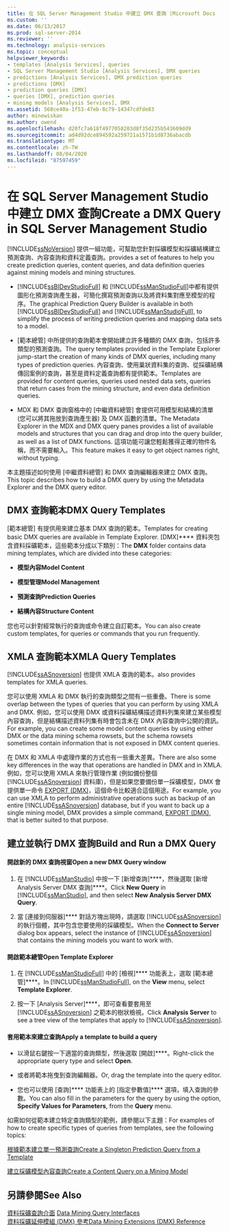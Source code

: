 ```yaml
---
title: 在 SQL Server Management Studio 中建立 DMX 查詢 |Microsoft Docs
ms.custom: ''
ms.date: 06/13/2017
ms.prod: sql-server-2014
ms.reviewer: ''
ms.technology: analysis-services
ms.topic: conceptual
helpviewer_keywords:
- templates [Analysis Services], queries
- SQL Server Management Studio [Analysis Services], DMX queries
- predictions [Analysis Services], DMX prediction queries
- predictions [DMX]
- prediction queries [DMX]
- queries [DMX], prediction queries
- mining models [Analysis Services], DMX
ms.assetid: 568ce40a-1f53-47eb-8c79-14347cdfde83
author: minewiskan
ms.author: owend
ms.openlocfilehash: d20fc7a618f4977058203d8f35d235b543609dd9
ms.sourcegitcommit: ad4d92dce894592a259721a1571b1d8736abacdb
ms.translationtype: MT
ms.contentlocale: zh-TW
ms.lasthandoff: 08/04/2020
ms.locfileid: "87597459"
---
```

# <a name="create-a-dmx-query-in-sql-server-management-studio"></a><span data-ttu-id="cec7b-102">在 SQL Server Management Studio 中建立 DMX 查詢</span><span class="sxs-lookup"><span data-stu-id="cec7b-102">Create a DMX Query in SQL Server Management Studio</span></span>
  [!INCLUDE[ssNoVersion](../../includes/ssnoversion-md.md)] <span data-ttu-id="cec7b-103">提供一組功能，可幫助您針對採礦模型和採礦結構建立預測查詢、內容查詢和資料定義查詢。</span><span class="sxs-lookup"><span data-stu-id="cec7b-103">provides a set of features to help you create prediction queries, content queries, and data definition queries against mining models and mining structures.</span></span>  
  
-   <span data-ttu-id="cec7b-104">[!INCLUDE[ssBIDevStudioFull](../../includes/ssbidevstudiofull-md.md)] 和 [!INCLUDE[ssManStudioFull](../../includes/ssmanstudiofull-md.md)]中都有提供圖形化預測查詢產生器，可簡化撰寫預測查詢以及將資料集對應至模型的程序。</span><span class="sxs-lookup"><span data-stu-id="cec7b-104">The graphical Prediction Query Builder is available in both [!INCLUDE[ssBIDevStudioFull](../../includes/ssbidevstudiofull-md.md)] and [!INCLUDE[ssManStudioFull](../../includes/ssmanstudiofull-md.md)], to simplify the process of writing prediction queries and mapping data sets to a model.</span></span>  
  
-   <span data-ttu-id="cec7b-105">[範本總管] 中所提供的查詢範本會開始建立許多種類的 DMX 查詢，包括許多類型的預測查詢。</span><span class="sxs-lookup"><span data-stu-id="cec7b-105">The query templates provided in the Template Explorer jump-start the creation of many kinds of DMX queries, including many types of prediction queries.</span></span> <span data-ttu-id="cec7b-106">內容查詢、使用巢狀資料集的查詢、從採礦結構傳回案例的查詢，甚至是資料定義查詢都有提供範本。</span><span class="sxs-lookup"><span data-stu-id="cec7b-106">Templates are provided for content queries, queries used nested data sets, queries that return cases from the mining structure, and even data definition queries.</span></span>  
  
-   <span data-ttu-id="cec7b-107">MDX 和 DMX 查詢窗格中的 [中繼資料總管] 會提供可用模型和結構的清單 (您可以將其拖放到查詢產生器) 及 DMX 函數的清單。</span><span class="sxs-lookup"><span data-stu-id="cec7b-107">The Metadata Explorer in the MDX and DMX query panes provides a list of available models and structures that you can drag and drop into the query builder, as well as a list of DMX functions.</span></span> <span data-ttu-id="cec7b-108">這項功能可讓您輕鬆獲得正確的物件名稱，而不需要輸入。</span><span class="sxs-lookup"><span data-stu-id="cec7b-108">This feature makes it easy to get object names right, without typing.</span></span>  
  
 <span data-ttu-id="cec7b-109">本主題描述如何使用 [中繼資料總管] 和 DMX 查詢編輯器來建立 DMX 查詢。</span><span class="sxs-lookup"><span data-stu-id="cec7b-109">This topic describes how to build a DMX query by using the Metadata Explorer and the DMX query editor.</span></span>  
  
##  <a name="dmx-query-templates"></a><a name="BKMK_Templates"></a><span data-ttu-id="cec7b-110">DMX 查詢範本</span><span class="sxs-lookup"><span data-stu-id="cec7b-110">DMX Query Templates</span></span>  
 <span data-ttu-id="cec7b-111">[範本總管] 有提供用來建立基本 DMX 查詢的範本。</span><span class="sxs-lookup"><span data-stu-id="cec7b-111">Templates for creating basic DMX queries are available in Template Explorer.</span></span> <span data-ttu-id="cec7b-112">[DMX]\*\*\*\* 資料夾包含資料採礦範本，這些範本分成以下類別：</span><span class="sxs-lookup"><span data-stu-id="cec7b-112">The **DMX** folder contains data mining templates, which are divided into these categories:</span></span>  
  
-   <span data-ttu-id="cec7b-113">**模型內容**</span><span class="sxs-lookup"><span data-stu-id="cec7b-113">**Model Content**</span></span>  
  
-   <span data-ttu-id="cec7b-114">**模型管理**</span><span class="sxs-lookup"><span data-stu-id="cec7b-114">**Model Management**</span></span>  
  
-   <span data-ttu-id="cec7b-115">**預測查詢**</span><span class="sxs-lookup"><span data-stu-id="cec7b-115">**Prediction Queries**</span></span>  
  
-   <span data-ttu-id="cec7b-116">**結構內容**</span><span class="sxs-lookup"><span data-stu-id="cec7b-116">**Structure Content**</span></span>  
  
 <span data-ttu-id="cec7b-117">您也可以針對經常執行的查詢或命令建立自訂範本。</span><span class="sxs-lookup"><span data-stu-id="cec7b-117">You can also create custom templates, for queries or commands that you run frequently.</span></span>  
  
## <a name="xmla-query-templates"></a><span data-ttu-id="cec7b-118">XMLA 查詢範本</span><span class="sxs-lookup"><span data-stu-id="cec7b-118">XMLA Query Templates</span></span>  
 [!INCLUDE[ssASnoversion](../../includes/ssasnoversion-md.md)] <span data-ttu-id="cec7b-119">也提供 XMLA 查詢的範本。</span><span class="sxs-lookup"><span data-stu-id="cec7b-119">also provides templates for XMLA queries.</span></span>  
  
 <span data-ttu-id="cec7b-120">您可以使用 XMLA 和 DMX 執行的查詢類型之間有一些重疊。</span><span class="sxs-lookup"><span data-stu-id="cec7b-120">There is some overlap between the types of queries that you can perform by using XMLA and DMX.</span></span> <span data-ttu-id="cec7b-121">例如，您可以使用 DMX 或資料採礦結構描述資料列集來建立某些模型內容查詢，但是結構描述資料列集有時會包含未在 DMX 內容查詢中公開的資訊。</span><span class="sxs-lookup"><span data-stu-id="cec7b-121">For example, you can create some model content queries by using either DMX or the data mining schema rowsets, but the schema rowsets sometimes contain information that is not exposed in DMX content queries.</span></span>  
  
 <span data-ttu-id="cec7b-122">在 DMX 和 XMLA 中處理作業的方式也有一些重大差異。</span><span class="sxs-lookup"><span data-stu-id="cec7b-122">There are also some key differences in the way that operations are handled in DMX and in XMLA.</span></span> <span data-ttu-id="cec7b-123">例如，您可以使用 XMLA 來執行管理作業 (例如備份整個 [!INCLUDE[ssASnoversion](../../includes/ssasnoversion-md.md)] 資料庫)，但是如果您要備份單一採礦模型，DMX 會提供單一命令 [EXPORT &#40;DMX&#41;](/sql/dmx/export-dmx)，這個命令比較適合這個用途。</span><span class="sxs-lookup"><span data-stu-id="cec7b-123">For example, you can use XMLA to perform administrative operations such as backup of an entire [!INCLUDE[ssASnoversion](../../includes/ssasnoversion-md.md)] database, but if you want to back up a single mining model, DMX provides a simple command, [EXPORT &#40;DMX&#41;](/sql/dmx/export-dmx), that is better suited to that purpose.</span></span>  
  
##  <a name="build-and-run-a-dmx-query"></a><a name="BKMK_Building_Queries"></a><span data-ttu-id="cec7b-124">建立並執行 DMX 查詢</span><span class="sxs-lookup"><span data-stu-id="cec7b-124">Build and Run a DMX Query</span></span>  
  
#### <a name="open-a-new-dmx-query-window"></a><span data-ttu-id="cec7b-125">開啟新的 DMX 查詢視窗</span><span class="sxs-lookup"><span data-stu-id="cec7b-125">Open a new DMX Query window</span></span>  
  
1.  <span data-ttu-id="cec7b-126">在 [!INCLUDE[ssManStudio](../../includes/ssmanstudio-md.md)] 中按一下 [新增查詢]\*\*\*\*，然後選取 [新增 Analysis Server DMX 查詢]\*\*\*\*。</span><span class="sxs-lookup"><span data-stu-id="cec7b-126">Click **New Query** in [!INCLUDE[ssManStudio](../../includes/ssmanstudio-md.md)], and then select **New Analysis Server DMX Query**.</span></span>  
  
2.  <span data-ttu-id="cec7b-127">當 [連接到伺服器]\*\*\*\* 對話方塊出現時，請選取 [!INCLUDE[ssASnoversion](../../includes/ssasnoversion-md.md)] 的執行個體，其中包含您要使用的採礦模型。</span><span class="sxs-lookup"><span data-stu-id="cec7b-127">When the **Connect to Server** dialog box appears, select the instance of [!INCLUDE[ssASnoversion](../../includes/ssasnoversion-md.md)] that contains the mining models you want to work with.</span></span>  
  
#### <a name="open-template-explorer"></a><span data-ttu-id="cec7b-128">開啟範本總管</span><span class="sxs-lookup"><span data-stu-id="cec7b-128">Open Template Explorer</span></span>  
  
1.  <span data-ttu-id="cec7b-129">在 [!INCLUDE[ssManStudioFull](../../includes/ssmanstudiofull-md.md)] 中的 [檢視]\*\*\*\* 功能表上，選取 [範本總管]\*\*\*\*。</span><span class="sxs-lookup"><span data-stu-id="cec7b-129">In [!INCLUDE[ssManStudioFull](../../includes/ssmanstudiofull-md.md)], on the **View** menu, select **Template Explorer**.</span></span>  
  
2.  <span data-ttu-id="cec7b-130">按一下 [Analysis Server]\*\*\*\*，即可查看要套用至 [!INCLUDE[ssASnoversion](../../includes/ssasnoversion-md.md)] 之範本的樹狀檢視。</span><span class="sxs-lookup"><span data-stu-id="cec7b-130">Click **Analysis Server** to see a tree view of the templates that apply to [!INCLUDE[ssASnoversion](../../includes/ssasnoversion-md.md)].</span></span>  
  
#### <a name="apply-a-template-to-build-a-query"></a><span data-ttu-id="cec7b-131">套用範本來建立查詢</span><span class="sxs-lookup"><span data-stu-id="cec7b-131">Apply a template to build a query</span></span>  
  
-   <span data-ttu-id="cec7b-132">以滑鼠右鍵按一下適當的查詢類型，然後選取 [開啟]\*\*\*\*。</span><span class="sxs-lookup"><span data-stu-id="cec7b-132">Right-click the appropriate query type and select **Open**.</span></span>  
  
-   <span data-ttu-id="cec7b-133">或者將範本拖曳到查詢編輯器。</span><span class="sxs-lookup"><span data-stu-id="cec7b-133">Or, drag the template into the query editor.</span></span>  
  
-   <span data-ttu-id="cec7b-134">您也可以使用 [查詢]\*\*\*\* 功能表上的 [指定參數值]\*\*\*\* 選項，填入查詢的參數。</span><span class="sxs-lookup"><span data-stu-id="cec7b-134">You can also fill in the parameters for the query by using the option, **Specify Values for Parameters**, from the **Query** menu.</span></span>  
  
 <span data-ttu-id="cec7b-135">如需如何從範本建立特定查詢類型的範例，請參閱以下主題：</span><span class="sxs-lookup"><span data-stu-id="cec7b-135">For examples of how to create specific types of queries from templates, see the following topics:</span></span>  
  
 [<span data-ttu-id="cec7b-136">根據範本建立單一預測查詢</span><span class="sxs-lookup"><span data-stu-id="cec7b-136">Create a Singleton Prediction Query from a Template</span></span>](create-a-singleton-prediction-query-from-a-template.md)  
  
 [<span data-ttu-id="cec7b-137">建立採礦模型內容查詢</span><span class="sxs-lookup"><span data-stu-id="cec7b-137">Create a Content Query on a Mining Model</span></span>](create-a-content-query-on-a-mining-model.md)  
  
## <a name="see-also"></a><span data-ttu-id="cec7b-138">另請參閱</span><span class="sxs-lookup"><span data-stu-id="cec7b-138">See Also</span></span>  
 <span data-ttu-id="cec7b-139">[資料採礦查詢介面](data-mining-query-tools.md) </span><span class="sxs-lookup"><span data-stu-id="cec7b-139">[Data Mining Query Interfaces](data-mining-query-tools.md) </span></span>  
 [<span data-ttu-id="cec7b-140">資料採礦延伸模組 &#40;DMX&#41; 參考</span><span class="sxs-lookup"><span data-stu-id="cec7b-140">Data Mining Extensions &#40;DMX&#41; Reference</span></span>](/sql/dmx/data-mining-extensions-dmx-reference)  
  
  
